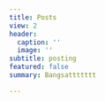 ```yaml
---
title: Posts
view: 2
header:
  caption: ''
  image: ''
subtitle: posting
featured: false
summary: Bangsattttttt

---
```


